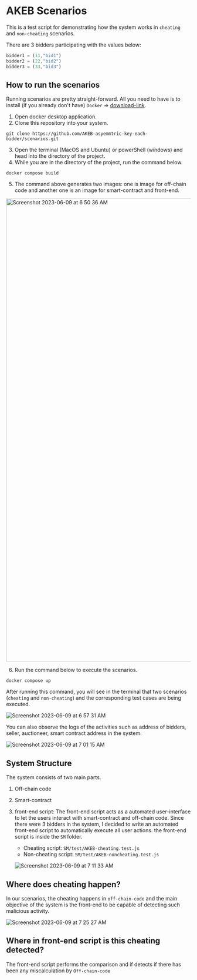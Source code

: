 # AKEB Scenarios

This is a test script for demonstrating how the system works in `cheating` and `non-cheating` scenarios.

There are 3 bidders participating with the values below:

```javaScript
bidder1 = (11,"bid1")
bidder2 = (22,"bid2")
bidder3 = (33,"bid3")
```

## How to run the scenarios

Running scenarios are pretty straight-forward. All you need to have is to install (if you already don't have) `Docker` => [download-link](https://docs.docker.com/get-docker/).

1. Open docker desktop application.
2. Clone this repository into your system.

```git
git clone https://github.com/AKEB-asyemmtric-key-each-bidder/scenarios.git
```

3. Open the terminal (MacOS and Ubuntu) or powerShell (windows) and head into the directory of the project.
4. While you are in the directory of the project, run the command below.

```docker
docker compose build
```

5. The command above generates two images: one is image for off-chain code and another one is an image for smart-contract and front-end.

<img width="1258" alt="Screenshot 2023-06-09 at 6 50 36 AM" src="https://github.com/AKEB-asyemmtric-key-each-bidder/scenarios/assets/32008442/e304d430-5de5-4884-afcf-a3fc934f6f79">

6. Run the command below to execute the scenarios.

```docker
docker compose up
```

After running this command, you will see in the terminal that two scenarios (`cheating` and `non-cheating`) and the corresponding test cases are being executed.

![Screenshot 2023-06-09 at 6 57 31 AM](https://github.com/AKEB-asyemmtric-key-each-bidder/scenarios/assets/32008442/1050813a-5a65-4e55-9d1a-9061ba6bdc13)

You can also observe the logs of the activities such as address of bidders, seller, auctioneer, smart contract address in the system.

![Screenshot 2023-06-09 at 7 01 15 AM](https://github.com/AKEB-asyemmtric-key-each-bidder/scenarios/assets/32008442/1b8f32e8-974c-4c3d-8e0d-6348c3e1498c)

## System Structure

The system consists of two main parts.

1. Off-chain code
2. Smart-contract
3. front-end script: The front-end script acts as a automated user-interface to let the users interact with smart-contract and off-chain code. Since there were 3 bidders in the system, I decided to write an automated front-end script to automatically execute all user actions. the front-end script is inside the `SM` folder.

   - Cheating script: `SM/test/AKEB-cheating.test.js`
   - Non-cheating script: `SM/test/AKEB-noncheating.test.js`

   ![Screenshot 2023-06-09 at 7 11 33 AM](https://github.com/AKEB-asyemmtric-key-each-bidder/scenarios/assets/32008442/58b0c7eb-395d-4b32-8591-141a3db4179d)

## Where does cheating happen?

In our scenarios, the cheating happens in `off-chain-code` and the main objective of the system is the front-end to be capable of detecting such malicious activity.

![Screenshot 2023-06-09 at 7 25 27 AM](https://github.com/AKEB-asyemmtric-key-each-bidder/scenarios/assets/32008442/9c25d8a9-d1e4-4bae-b775-3198cccfc768)

## Where in front-end script is this cheating detected?

The front-end script performs the comparison and if detects if there has been any miscalculation by `Off-chain-code`
